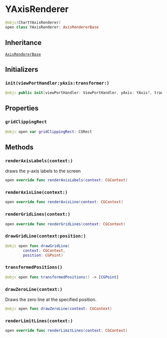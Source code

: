 # YAxisRenderer

``` swift
@objc(ChartYAxisRenderer)
open class YAxisRenderer: AxisRendererBase
```

## Inheritance

[`AxisRendererBase`](/AxisRendererBase)

## Initializers

### `init(viewPortHandler:yAxis:transformer:)`

``` swift
@objc public init(viewPortHandler: ViewPortHandler, yAxis: YAxis?, transformer: Transformer?)
```

## Properties

### `gridClippingRect`

``` swift
@objc open var gridClippingRect: CGRect
```

## Methods

### `renderAxisLabels(context:)`

draws the y-axis labels to the screen

``` swift
open override func renderAxisLabels(context: CGContext)
```

### `renderAxisLine(context:)`

``` swift
open override func renderAxisLine(context: CGContext)
```

### `renderGridLines(context:)`

``` swift
open override func renderGridLines(context: CGContext)
```

### `drawGridLine(context:position:)`

``` swift
@objc open func drawGridLine(
        context: CGContext,
        position: CGPoint)
```

### `transformedPositions()`

``` swift
@objc open func transformedPositions() -> [CGPoint]
```

### `drawZeroLine(context:)`

Draws the zero line at the specified position.

``` swift
@objc open func drawZeroLine(context: CGContext)
```

### `renderLimitLines(context:)`

``` swift
open override func renderLimitLines(context: CGContext)
```

